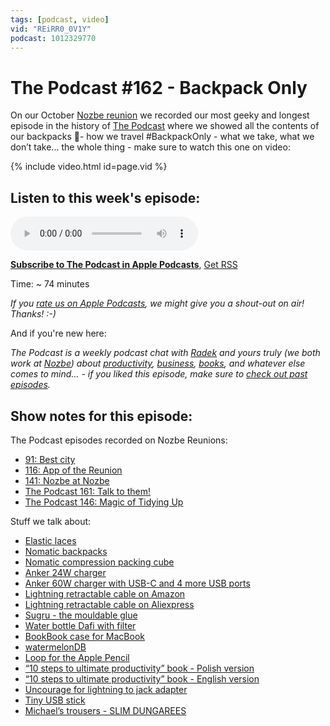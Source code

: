 ```yaml
---
tags: [podcast, video]
vid: "REiRR0_0V1Y"
podcast: 1012329770
---
```


# The Podcast #162 - Backpack Only

On our October [Nozbe reunion](/reunion) we recorded our most geeky and longest episode in the history of [The Podcast][p] where we showed all the contents of our backpacks 🎒- how we travel #BackpackOnly - what we take, what we don’t take... the whole thing - make sure to watch this one on video:

{% include video.html id=page.vid %}

<!--More-->

## Listen to this week's episode:

<audio controls>
<source src="https://files.nozbe.com/podcast/162.mp3" type="audio/mpeg">
</audio>

**[Subscribe to The Podcast in Apple Podcasts][i]**, [Get RSS][rss]

Time: ~ 74 minutes

*If you [rate us on Apple Podcasts][i], we might give you a shout-out on air! Thanks! :-)*

And if you're new here:

*The Podcast is a weekly podcast chat with [Radek][r] and yours truly (we both work at [Nozbe][n]) about [productivity](/productivity), [business](/business), [books](/books), and whatever else comes to mind… - if you liked this episode, make sure to [check out past episodes](/podcast).*

## Show notes for this episode:

The Podcast episodes recorded on Nozbe Reunions:
  * [91: Best city](/podcast-91)
  * [116: App of the Reunion](/podcast-116)
  * [141: Nozbe at Nozbe](/podcast-141)
  * [The Podcast 161: Talk to them!](/podcast-161)
  * [The Podcast 146: Magic of Tidying Up](/podcast-146)
  
Stuff we talk about:
  * [Elastic laces](https://www.aliexpress.com/item/Stretching-Lock-lace-22-colors-a-pair-Of-Locking-Shoe-Laces-Elastic-Sneaker-Shoelaces-Shoestrings-Running/32855907276.html)
  * [Nomatic backpacks](https://www.nomatic.com/pages/nomatic-backpack)
  * [Nomatic compression packing cube](https://www.nomatic.com/collections/travel-accessories/products/compression-packing-cube)
  * [Anker 24W charger](https://www.amazon.com/Anker-Charger-PowerPort-PowerIQ-Foldable/dp/B071YMZ4LD/)
  * [Anker 60W charger with USB-C and 4 more USB ports](https://www.amazon.com/Charger-Anker-Premium-Desktop-Delivery/dp/B072K5ZJXF/)
  * [Lightning retractable cable on Amazon](https://www.amazon.es/doupi-Compacto-Enrollable-rel%C3%A1mpago-enrollar/dp/B010QDTV4Q/)
  * [Lightning retractable cable on Aliexpress](https://www.aliexpress.com/item/USAMS-Retractable-USB-Cable-for-Lightning-to-USB-cable-storage-design-Portable-Micro-usb-cable-Charger/32850546561.html)
  * [Sugru - the mouldable glue](https://sugru.com/)
  * [Water bottle Dafi with filter](http://bottle.dafi.info/#)
  * [BookBook case for MacBook](https://www.twelvesouth.com/product/bookbook-for-macbook)
  * [watermelonDB](https://github.com/Nozbe/WatermelonDB)
  * [Loop for the Apple Pencil](https://www.amazon.co.uk/Leuchtturm1917-304637-Pen-Loop-Black/dp/B002CWMAPW)
  * [“10 steps to ultimate productivity” book - Polish version](https://kursproduktywnosci.pl/)
  * [“10 steps to ultimate productivity” book - English version](https://productivitycourse.com/)
  * [Uncourage for lightning to jack adapter](https://uncourage.com/)
  * [Tiny USB stick](https://www.kingston.com/en/usb/personal_business/DTDUO3C)
  * [Michael’s trousers - SLIM DUNGAREES](https://shop.outlier.nyc/shop/retail/slim-dungarees.html)

[y]: https://michael.gratis/thepodcastyt
[rss]: https://thepodcast.fm/episodes?format=RSS
[e]: /podcast-162

[p]: /podcast
[n]: https://michael.gratis/nozbe
[r]: https://michael.gratis/radex
[i]: https://michael.gratis/thepodcast
[o]: https://michael.gratis/ipadonly


